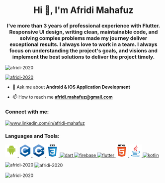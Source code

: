 <h1 align="center">Hi 👋, I'm Afridi Mahafuz</h1>
<h3 align="center">I've more than 3 years of professional experience with Flutter. Responsive UI design, writing clean, maintainable code, and solving complex problems made my journey deliver exceptional results. I always love to work in a team. I always focus on understanding the project's goals, and visions and implement the best solutions to deliver the project timely.</h3>

<p align="left"> <img src="https://komarev.com/ghpvc/?username=afridi-2020&label=Profile%20views&color=0e75b6&style=flat" alt="afridi-2020" /> </p>

<p align="left"> <a href="https://github.com/ryo-ma/github-profile-trophy"><img src="https://github-profile-trophy.vercel.app/?username=afridi-2020" alt="afridi-2020" /></a> </p>

- 💬 Ask me about **Android & IOS Application Development**

- 📫 How to reach me **afridi.mahafuz@gmail.com**

<h3 align="left">Connect with me:</h3>
<p align="left">
<a href="https://linkedin.com/in/www.linkedin.com/in/afridi-mahafuz" target="blank"><img align="center" src="https://raw.githubusercontent.com/rahuldkjain/github-profile-readme-generator/master/src/images/icons/Social/linked-in-alt.svg" alt="www.linkedin.com/in/afridi-mahafuz" height="30" width="40" /></a>
</p>

<h3 align="left">Languages and Tools:</h3>
<p align="left"> <a href="https://developer.android.com" target="_blank" rel="noreferrer"> <img src="https://raw.githubusercontent.com/devicons/devicon/master/icons/android/android-original-wordmark.svg" alt="android" width="40" height="40"/> </a> <a href="https://www.cprogramming.com/" target="_blank" rel="noreferrer"> <img src="https://raw.githubusercontent.com/devicons/devicon/master/icons/c/c-original.svg" alt="c" width="40" height="40"/> </a> <a href="https://www.w3schools.com/cpp/" target="_blank" rel="noreferrer"> <img src="https://raw.githubusercontent.com/devicons/devicon/master/icons/cplusplus/cplusplus-original.svg" alt="cplusplus" width="40" height="40"/> </a> <a href="https://www.w3schools.com/css/" target="_blank" rel="noreferrer"> <img src="https://raw.githubusercontent.com/devicons/devicon/master/icons/css3/css3-original-wordmark.svg" alt="css3" width="40" height="40"/> </a> <a href="https://dart.dev" target="_blank" rel="noreferrer"> <img src="https://www.vectorlogo.zone/logos/dartlang/dartlang-icon.svg" alt="dart" width="40" height="40"/> </a> <a href="https://firebase.google.com/" target="_blank" rel="noreferrer"> <img src="https://www.vectorlogo.zone/logos/firebase/firebase-icon.svg" alt="firebase" width="40" height="40"/> </a> <a href="https://flutter.dev" target="_blank" rel="noreferrer"> <img src="https://www.vectorlogo.zone/logos/flutterio/flutterio-icon.svg" alt="flutter" width="40" height="40"/> </a> <a href="https://www.w3.org/html/" target="_blank" rel="noreferrer"> <img src="https://raw.githubusercontent.com/devicons/devicon/master/icons/html5/html5-original-wordmark.svg" alt="html5" width="40" height="40"/> </a> <a href="https://www.java.com" target="_blank" rel="noreferrer"> <img src="https://raw.githubusercontent.com/devicons/devicon/master/icons/java/java-original.svg" alt="java" width="40" height="40"/> </a> <a href="https://kotlinlang.org" target="_blank" rel="noreferrer"> <img src="https://www.vectorlogo.zone/logos/kotlinlang/kotlinlang-icon.svg" alt="kotlin" width="40" height="40"/> </a> </p>

<p><img align="left" src="https://github-readme-stats.vercel.app/api/top-langs?username=afridi-2020&show_icons=true&locale=en&layout=compact" alt="afridi-2020" /></p>

<p>&nbsp;<img align="center" src="https://github-readme-stats.vercel.app/api?username=afridi-2020&show_icons=true&locale=en" alt="afridi-2020" /></p>

<p><img align="center" src="https://github-readme-streak-stats.herokuapp.com/?user=afridi-2020&" alt="afridi-2020" /></p>
